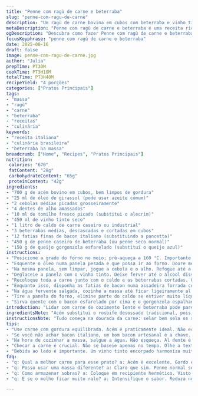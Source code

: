 ```yaml
---
title: "Penne com ragù de carne e beterraba"
slug: "penne-com-ragu-de-carne"
description: "Um ragù de carne bovina em cubos com beterraba e vinho tinto, cozido lentamente até ficar macio. Finalizado com penne caseiro colorido e queijo gorgonzola, além de pedaços crocantes de bacon italiano substituindo a pancetta. Uma receita que explora sabores intensos, textura firme da massa e um toque terroso da beterraba. Ideal para quem gosta de pratos robustos e com um visual vibrante no prato."
metaDescription: "Penne com ragù de carne e beterraba é uma receita rica em sabores e texturas. Uma experiência única na cozinha com carne macia e molho vibrante."
ogDescription: "Descubra como fazer Penne com ragù de carne e beterraba. Sabor intenso e visual incrível. Uma verdadeira explosão de gostos, vale a pena experimentar."
focusKeyphrase: "penne com ragù de carne e beterraba"
date: 2025-08-16
draft: false
image: penne-com-ragu-de-carne.jpg
author: "Julia"
prepTime: PT30M
cookTime: PT3H10M
totalTime: PT3H40M
recipeYield: "4 porções"
categories: ["Pratos Principais"]
tags:
- "massa"
- "ragù"
- "carne"
- "beterraba"
- "receitas"
- "culinária"
keywords:
- "receita italiana"
- "culinária brasileira"
- "beterraba na massa"
breadcrumb: ["Home", "Recipes", "Pratos Principais"]
nutrition: 
 calories: "670"
 fatContent: "28g"
 carbohydrateContent: "65g"
 proteinContent: "42g"
ingredients:
- "700 g de acém bovino em cubos, bem limpos de gordura"
- "25 ml de óleo de girassol (pode usar azeite comum)"
- "2 cebolas médias picadas grosseiramente"
- "4 dentes de alho amassados"
- "10 ml de tomilho fresco picado (substitui o alecrim)"
- "450 ml de vinho tinto seco"
- "1 litro de caldo de carne caseiro ou industrial"
- "3 beterrabas médias, descascadas e cortadas em cubos"
- "12 fatias finas de bacon italiano (substituindo a pancetta)"
- "450 g de penne caseiro de beterraba (ou penne seco normal)"
- "150 g de queijo gorgonzola esfarelado (substitui o queijo azul)"
instructions:
- "Posicione a grade do forno no meio; pré-aqueça a 160 °C. Importante: forno não pode estar muito quente para cozimento lento da carne."
- "Esquente o óleo numa panela pesada e que possa ir ao forno. Doure metade da carne de cada vez, selando bem por todos os lados até ganhar cor dourada. Vá tirando e colocando num prato à parte; tempere com sal e pimenta na hora do dourar para acentuar sabor."
- "Na mesma panela, sem limpar, jogue a cebola e o alho. Refogue até a cebola ficar translúcida, uns 5 minutos ou até perceber aquele aroma doce da cebola caramelizando levemente. Só após isso joga o tomilho - muda tudo no sabor."
- "Deglaceie a panela com o vinho tinto. Deixe ferver até o álcool dissipar e o líquido reduzir pela metade, cerca de 8-10 minutos. Isso concentra sabor e traz acidez na medida certa."
- "Recoloque toda a carne junto com o caldo e as beterrabas cortadas. O caldo deve quase cobrir tudo; se faltar, complete com água quente. Coloque tampa (pode ser papel-alumínio e depois tampo) e leve ao forno para um cozimento lento por volta de 2h20, só até a carne ficar macia, quase desmanchando, e as beterrabas moles, mas mantendo forma. Corte uma peça para checar sem se guiar só no relógio, a experiência é sua melhor amiga."
- "Enquanto isso, disponha as fatias de bacon numa assadeira forrada com papel manteiga. Leve ao forno quente (200 °C) para que fiquem crocantes em 11-13 minutos. Observe não queimar e vire na metade do tempo para dourar igual. Coloque em papel-toalha para tirar excesso de gordura e reserve."
- "Na água fervente salgada, cozinhe a massa até ficar ligeiramente al dente - fresco demora menos, uns 3-4 minutos; seca uns 6-7 minutos. Guarde cerca de meia xícara da água do cozimento para afinar o molho se necessário."
- "Tire a panela do forno, elimine parte do caldo se estiver muito líquido; volte para o fogo e junte a massa no ragù. Misture bem, catando toda a carne e beterraba pelos penne, adicionando água da massa aos poucos para deixar a textura perfeita — cremosa e sem caldo excessivo; ajuste sal e pimenta se precisar."
- "Sirva quente com o bacon esfarelado por cima e o gorgonzola espalhado para dar aquele toque salgado e cremoso que casa com o doce da beterraba e o robusto da carne."
introduction: "Lidar com carne de cozimento lento e beterraba pode parecer estranho num molho para massa, mas a combinação funciona de forma surpreendente. Quando preparo algo assim, sempre observo a textura da carne - precisa ficar macia, quase se desfazendo, mas sem virar um purê. A beterraba traz uma doçura terra bastante interessante que corta a intensidade do vinho e do caldo, equilibrando o prato. Usei bacon em vez de pancetta por aqui — mais fácil de achar e com um crocante que sobrevive bem à umidade do molho. A massa fresca tingida com beterraba resulta num prato visualmente imbatível. Acompanhada de gorgonzola, tem aquele toque requintado e rústico junto. Com paciência e atenção ao ponto da carne e da beterraba, esse prato vira uma experiência."
ingredientsNote: "Acém substitui o rosbife desossado tradicional, pois é gordura equilibrada e desmancha melhor em cozimento lento. Tomilho troca o alecrim: sabores parecidos, mas tomilho é menos invasivo pro vinho. Use óleo de girassol neutro para não mascarar aromas, mas azeite fica ótimo também. No lugar da pancetta, bacon fino dá textura parecida e sabor defumado mais forte — escolha um de boa qualidade, preferencialmente artesanal. Use penne seco bom se não quiser fazer em casa, mas faça uma massa caseira com beterraba para um visual lindo e sabor extra. Queijo gorgonzola substitui o queijo azul para um perfil aromático intenso, menos salgado, um equilíbrio interessante com o doce da beterraba."
instructionsNote: "Tudo começa na dourada da carne: selar bem sela os sucos e garante sabor. Água demais, molho ralo. Pouca, molho seco demais. Ajuste com a água do cozimento. Para o cozimento, não confie só no relógio, mexa e probe. Dourar cebola bem faz diferença — cheire o ar, reconhece rápido. Deglace com vinho para levantar o sabor preso no fundo da panela. O controle da temperatura no forno é crítico — muito quente carne fica dura, muito baixa demora anos. Bacon: crocante é ouro; não deixe passar do ponto porque amarga. Pro molho, misture a massa na panela e volte ao fogo para a massa absorver sabor, aquecer de novo. Se queijo estiver muito forte, diminua quantidade e aumente a beterraba para equilibrar. Serve quente, sempre, acompanhamento de vinho tinto encorpado para quem beber."
tips:
- "Use carne com gordura equilibrada. Acém é praticamente ideal. Não economize na selagem, isso garante o sabor. Olhe bem. Rola também usar músculo, mas o ponto é diferente."
- "Se você não achar bacon italiano, um bom bacon artesanal é a chave. A textura é importante. Não deixe passar do ponto pois amarga. Mantenha a crocância, pré-aquecer forno é essencial."
- "Na hora de cozinhar a massa, salgue a água. Não esqueça. Al dente é a meta. Massas frescas demoram menos. Água do cozimento é um truque; guarda sempre pra ajustar o molho depois."
- "Checar a carne é crucial. Não se baseie apenas no tempo. Olhe a textura. Deve desmanchar mas não virar pura pasta. Cortar um pedaço é sempre bom. Faça isso com cuidado."
- "Bebida ao lado é importante. Um vinho tinto encorpado harmoniza muito. O prato é robusto, precisa de companhia à altura. Olhe a acidez do vinho. Equilibra a doçura da beterraba."
faq:
- "q: Qual a melhor carne para esse prato? a: Acém é excelente. Gordo e magro em equilíbrio. Músculo funciona também. Controle o tempo de cozimento para não ficar seco."
- "q: Posso usar uma massa diferente? a: Claro que sim. Penne normal serve. Fresca é melhor, mais sabor. Mas o visual muda. Aqui é criatividade na cozinha, então faça o que tiver."
- "q: Como armazenar sobras? a: Coloque em recipiente hermético. Visto que fica melhor no dia seguinte. Pode até congelar. Mas evite temperaturas extremas, isso muda a textura."
- "q: E se o molho ficar muito ralo? a: Intensifique o sabor. Reduza no fogo. Ou adicione mais carne desfiada. Não esqueça, a água da massa é aliada. Use com moderação e ajuste."

---
```

